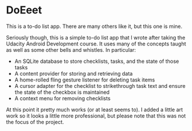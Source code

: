 # DoEeet

This is a to-do list app. There are many others like it, but this one is mine.

Seriously though, this is a simple to-do list app that I wrote after taking the Udacity Android Development course.
It uses many of the concepts taught as well as some other bells and whistles. In particular:

*  An SQLite database to store checklists, tasks, and the state of those tasks
*  A content provider for storing and retrieving data
*  A home-rolled fling gesture listener for deleting task items
*  A cursor adapter for the checklist to strikethrough task text and ensure the state of the checkbox is
   maintained
*  A context menu for removing checklists

At this point it pretty much works (or at least seems to). I added a little art work so it looks a little more 
professional, but please note that this was not the focus of the project. 
